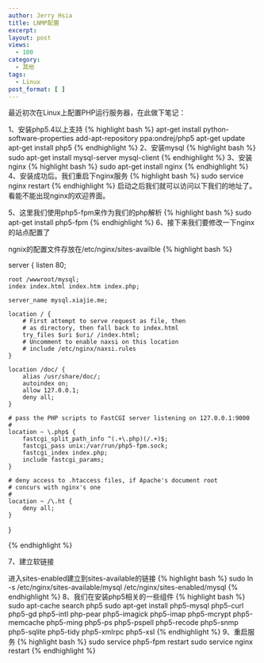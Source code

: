```yaml
---
author: Jerry Hsia
title: LNMP配置
excerpt:
layout: post
views:
  - 100
category:
  - 其他
tags:
  - Linux
post_format: [ ]
---
```

最近初次在Linux上配置PHP运行服务器，在此做下笔记：

1、安装php5.4以上支持
{% highlight bash %}
apt-get install python-software-properties
add-apt-repository ppa:ondrej/php5
apt-get update
apt-get install php5
{% endhighlight %}
2、安装mysql
{% highlight bash %}
sudo apt-get install mysql-server mysql-client
{% endhighlight %}
3、安装nginx
{% highlight bash %}
sudo apt-get install nginx
{% endhighlight %}
4、安装成功后。我们重启下nginx服务
{% highlight bash %}
sudo service nginx restart
{% endhighlight %}
启动之后我们就可以访问以下我们的地址了。看能不能出现nginx的欢迎界面。

5、这里我们使用php5-fpm来作为我们的php解析
{% highlight bash %}
sudo apt-get install php5-fpm
{% endhighlight %}
6、接下来我们要修改一下nginx的站点配置了

ngnix的配置文件存放在/etc/nginx/sites-availble
{% highlight bash %}

server {
    listen   80;

    root /wwwroot/mysql;
    index index.html index.htm index.php;

    server_name mysql.xiajie.me;

    location / {
        # First attempt to serve request as file, then
        # as directory, then fall back to index.html
        try_files $uri $uri/ /index.html;
        # Uncomment to enable naxsi on this location
        # include /etc/nginx/naxsi.rules
    }

    location /doc/ {
        alias /usr/share/doc/;
        autoindex on;
        allow 127.0.0.1;
        deny all;
    }

    # pass the PHP scripts to FastCGI server listening on 127.0.0.1:9000
    #
    location ~ \.php$ {
        fastcgi_split_path_info ^(.+\.php)(/.+)$;
        fastcgi_pass unix:/var/run/php5-fpm.sock;
        fastcgi_index index.php;
        include fastcgi_params;
    }

    # deny access to .htaccess files, if Apache's document root
    # concurs with nginx's one
    #
    location ~ /\.ht {
        deny all;
    }
}

{% endhighlight %}
 

7、建立软链接

进入sites-enabled建立到sites-available的链接
{% highlight bash %}
sudo ln -s /etc/nginx/sites-available/mysql /etc/nginx/sites-enabled/mysql
{% endhighlight %}
8、我们在安装php5相关的一些组件
{% highlight bash %}
sudo apt-cache search php5
sudo apt-get install php5-mysql php5-curl php5-gd php5-intl php-pear php5-imagick php5-imap php5-mcrypt php5-memcache php5-ming php5-ps php5-pspell php5-recode php5-snmp php5-sqlite php5-tidy php5-xmlrpc php5-xsl
{% endhighlight %}
9、重启服务
{% highlight bash %}
sudo service php5-fpm restart
sudo service nginx restart
{% endhighlight %}
